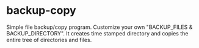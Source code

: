 # backup-copy
Simple file backup/copy program. Customize your own "BACKUP_FILES & BACKUP_DIRECTORY".
It creates time stamped directory and copies the entire tree of directories and files.

